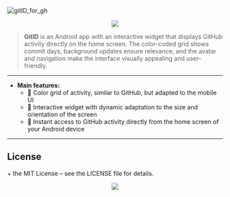 ![gitID_for_gh](https://github.com/user-attachments/assets/2860ba80-4d4b-4679-bd79-fc01796395ff)

<p align="center">
  <img src="https://skillicons.dev/icons?i=kotlin,androidstudio,figma&theme=dark" />
</p>

> **GitID** is an Android app with an interactive widget that displays GitHub activity directly on the home screen. The color-coded grid shows commit days, background updates ensure relevance, and the avatar and navigation make the interface visually appealing and user-friendly.
___

+ **Main features:**
    + :seedling: Color grid of activity, similar to GitHub, but adapted to the mobile UI  
    + :memo: Interactive widget with dynamic adaptation to the size and orientation of the screen  
    + :herb: Instant access to GitHub activity directly from the home screen of your Android device  
___
<h2>License</h2>
+ the MIT License – see the LICENSE file for details.
<p align="center">
  <img src="![gitID_for_gh](https://github.com/user-attachments/assets/2860ba80-4d4b-4679-bd79-fc01796395ff)
"></p>
